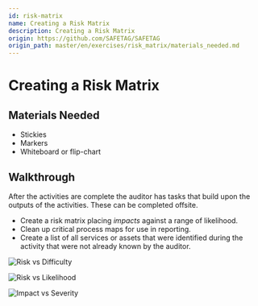 ```yaml
---
id: risk-matrix
name: Creating a Risk Matrix
description: Creating a Risk Matrix
origin: https://github.com/SAFETAG/SAFETAG
origin_path: master/en/exercises/risk_matrix/materials_needed.md
---
```

# Creating a Risk Matrix



## Materials Needed

* Stickies
* Markers
* Whiteboard or flip-chart


## Walkthrough

After the activities are complete the auditor has tasks that build upon the outputs of the activities. These can be completed offsite.

  * Create a risk matrix placing *impacts* against a range of likelihood.
  * Clean up critical process maps for use in reporting.
  * Create a list of all services or assets that were identified during the activity that were not already known by the auditor.

![Risk vs Difficulty](images/matrices/risk_vs_difficulty.svg)

![Risk vs Likelihood](images/matrices/risk_vs_likelihood.svg)

![Impact vs Severity](images/matrices/impact_vs_severity.svg)

